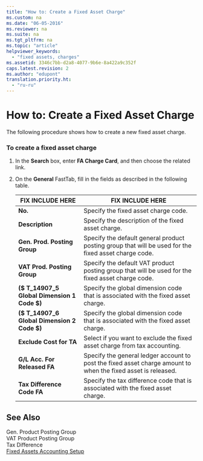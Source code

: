 ```yaml
---
title: "How to: Create a Fixed Asset Charge"
ms.custom: na
ms.date: "06-05-2016"
ms.reviewer: na
ms.suite: na
ms.tgt_pltfrm: na
ms.topic: "article"
helpviewer_keywords: 
  - "fixed assets, charges"
ms.assetid: 3346c7bb-d2a8-4077-9b6e-8a422a9c352f
caps.latest.revision: 2
ms.author: "edupont"
translation.priority.ht: 
  - "ru-ru"
---
```

# How to: Create a Fixed Asset Charge
The following procedure shows how to create a new fixed asset charge.  
  
### To create a fixed asset charge  
  
1.  In the **Search** box, enter **FA Charge Card**, and then choose the related link.  
  
2.  On the **General** FastTab, fill in the fields as described in the following table.  
  
    |FIX INCLUDE HERE<!--[!INCLUDE[bp_tablefield](../../ApplicationDesign/includes/bp_tablefield_md.md)] -->|FIX INCLUDE HERE<!--[!INCLUDE[bp_tabledescription](../../ApplicationDesign/includes/bp_tabledescription_md.md)] -->|  
    |---------------------------------|---------------------------------------|  
    |**No.**|Specify the fixed asset charge code.|  
    |**Description**|Specify the description of the fixed asset charge.|  
    |**Gen. Prod. Posting Group**|Specify the default general product posting group that will be used for the fixed asset charge code.|  
    |**VAT Prod. Posting Group**|Specify the default VAT product posting group that will be used for the fixed asset charge code.|  
    |**\($ T\_14907\_5 Global Dimension 1 Code $\)**|Specify the global dimension code that is associated with the fixed asset charge.|  
    |**\($ T\_14907\_6 Global Dimension 2 Code $\)**|Specify the global dimension code that is associated with the fixed asset charge.|  
    |**Exclude Cost for TA**|Select if you want to exclude the fixed asset charge from tax accounting.|  
    |**G\/L Acc. For Released FA**|Specify the general ledger account to post the fixed asset charge amount to when the fixed asset is released.|  
    |**Tax Difference Code FA**|Specify the tax difference code that is associated with the fixed asset charge.|  
  
## See Also  
 Gen. Product Posting Group   
 VAT Product Posting Group   
 Tax Difference   
 [Fixed Assets Accounting Setup](../../Finance/fixed-assets-accounting-setup.md)